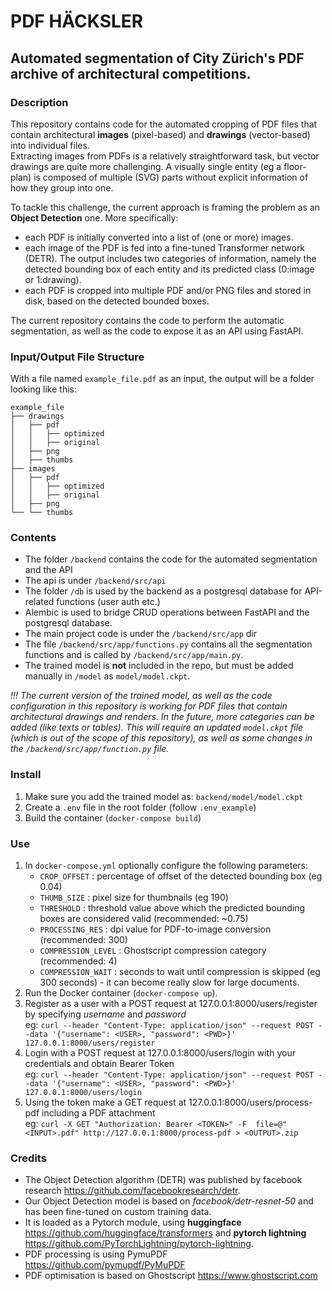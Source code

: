 # PDF HÄCKSLER

## Automated segmentation of City Zürich's PDF archive of architectural competitions.

### Description
This repository contains code for the automated cropping of PDF files that contain architectural <b>images</b> (pixel-based) and <b>drawings</b> (vector-based) into individual files.<br>
Extracting images from PDFs is a relatively straightforward task, but vector drawings are quite more challenging. A visually single entity (eg a floor-plan) is composed of multiple (SVG) parts without explicit information of how they group into one.

To tackle this challenge, the current approach is framing the problem as an <b>Object Detection</b> one. More specifically:
- each PDF is initially converted into a list of (one or more) images.
- each image of the PDF is fed into a fine-tuned Transformer network (DETR). The output includes two categories of information, namely the detected bounding box of each entity and its predicted class (0:image or 1:drawing).
- each PDF is cropped into multiple PDF and/or PNG files and stored in disk, based on the detected bounded boxes.

The current repository contains the code to perform the automatic segmentation, as well as the code to expose it as an API using FastAPI.

### Input/Output File Structure
With a file named `example_file.pdf` as an input, the output will be a folder looking like this:
```
example_file
├── drawings
│   ├── pdf
│   │   ├── optimized
│   │   ├── original
│   ├── png
│   ├── thumbs
├── images
│   ├── pdf
│   │   ├── optimized
│   │   ├── original
│   ├── png
└── └── thumbs
```

### Contents
- The folder `/backend` contains the code for the automated segmentation and the API
- The api is under `/backend/src/api`
- The folder `/db` is used by the backend as a postgresql database for API-related functions (user auth etc.)
- Alembic is used to bridge CRUD operations between FastAPI and the postgresql database.
- The main project code is under the `/backend/src/app` dir
- The file `/backend/src/app/functions.py` contains all the segmentation functions and is called by `/backend/src/app/main.py`.
- The trained model is <b>not</b> included in the repo, but must be added manually in `/model` as `model/model.ckpt`.

*!!! The current version of the trained model, as well as the code configuration in this repository is working for PDF files that contain architectural drawings and renders. In the future, more categories can be added (like texts or tables). This will require an updated `model.ckpt` file (which is out of the scope of this repository), as well as  some changes in the `/backend/src/app/function.py` file.*


### Install
1. Make sure you add the trained model as: `backend/model/model.ckpt`
2. Create a `.env` file in the root folder (follow `.env_example`)
3. Build the container (`docker-compose build`)

### Use
1. In `docker-compose.yml` optionally configure the following parameters:
    - `CROP_OFFSET` : percentage of offset of the detected bounding box (eg 0.04)
    - `THUMB_SIZE`  : pixel size for thumbnails (eg 190)
    - `THRESHOLD`   : threshold value above which the predicted bounding boxes are considered valid (recommended: ~0.75)
    - `PROCESSING_RES` : dpi value for PDF-to-image conversion (recommended: 300)
    - `COMPRESSION_LEVEL` : Ghostscript compression category (recommended: 4)
    - `COMPRESSION_WAIT` : seconds to wait until compression is skipped (eg 300 seconds) - it can become really slow for large documents.
2. Run the Docker container (`docker-compose up`).
3. Register as a user with a POST request at 127.0.0.1:8000/users/register by specifying *username* and *password*
    <br>eg: `curl --header "Content-Type: application/json" --request POST --data '{"username": <USER>, "password": <PWD>}' 127.0.0.1:8000/users/register`
4. Login with a POST request at 127.0.0.1:8000/users/login with your credentials and obtain Bearer Token
    <br>eg: `curl --header "Content-Type: application/json" --request POST --data '{"username": <USER>, "password": <PWD>}' 127.0.0.1:8000/users/login`
5. Using the token make a GET request at 127.0.0.1:8000/users/process-pdf including a PDF attachment
    <br>eg: `curl -X GET "Authorization: Bearer <TOKEN>" -F  file=@"<INPUT>.pdf" http://127.0.0.1:8000/process-pdf > <OUTPUT>.zip`


### Credits
- The Object Detection algorithm (DETR) was published by facebook research https://github.com/facebookresearch/detr.
- Our Object Detection model is based on <i>facebook/detr-resnet-50</i> and has been fine-tuned on custom training data.
- It is loaded as a Pytorch module, using <b>huggingface</b> https://github.com/huggingface/transformers and <b>pytorch lightning</b> https://github.com/PyTorchLightning/pytorch-lightning.
- PDF processing is using PymuPDF https://github.com/pymupdf/PyMuPDF
- PDF optimisation is based on Ghostscript https://www.ghostscript.com
